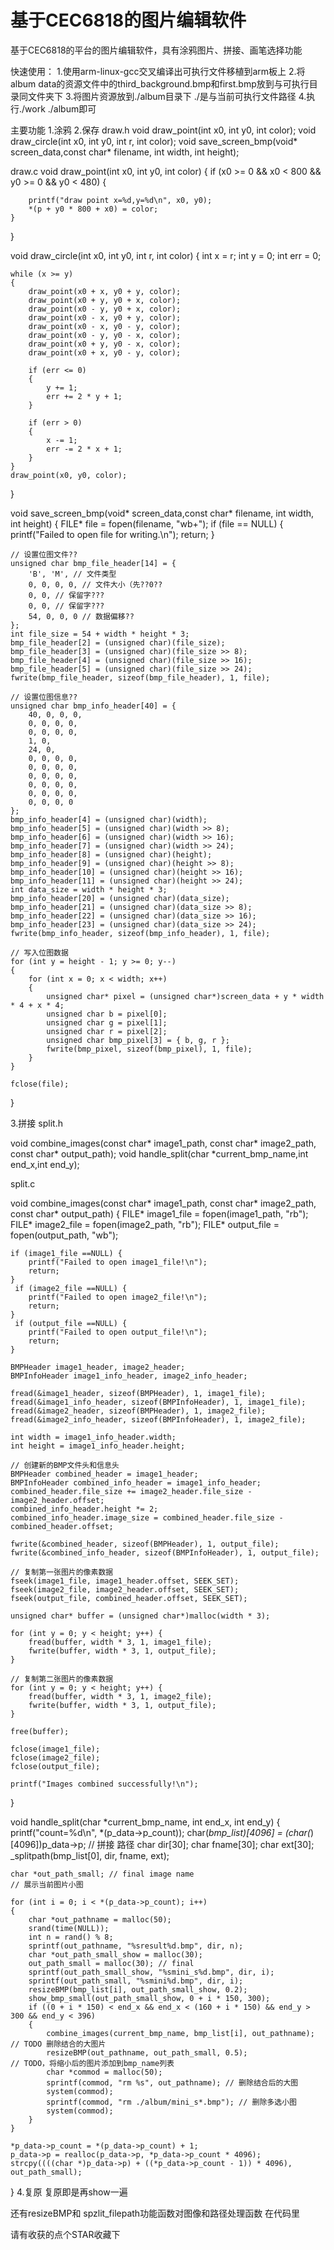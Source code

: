 # 基于CEC6818的图片编辑软件
基于CEC6818的平台的图片编辑软件，具有涂鸦图片、拼接、画笔选择功能

快速使用：
1.使用arm-linux-gcc交叉编译出可执行文件移植到arm板上
2.将album data的资源文件中的third_background.bmp和first.bmp放到与可执行目录同文件夹下
3.将图片资源放到./album目录下 ./是与当前可执行文件路径
4.执行./work ./album即可

主要功能
1.涂鸦 2.保存
draw.h
void draw_point(int x0, int y0, int color);
void draw_circle(int x0, int y0, int r, int color);
void save_screen_bmp(void* screen_data,const char* filename, int width, int height);

draw.c
void draw_point(int x0, int y0, int color)
{
    if (x0 >= 0 && x0 < 800 && y0 >= 0 && y0 < 480)
    {

        printf("draw point x=%d,y=%d\n", x0, y0);
        *(p + y0 * 800 + x0) = color;
    }
}

void draw_circle(int x0, int y0, int r, int color)
{
    int x = r;
    int y = 0;
    int err = 0;

    while (x >= y)
    {
        draw_point(x0 + x, y0 + y, color);
        draw_point(x0 + y, y0 + x, color);
        draw_point(x0 - y, y0 + x, color);
        draw_point(x0 - x, y0 + y, color);
        draw_point(x0 - x, y0 - y, color);
        draw_point(x0 - y, y0 - x, color);
        draw_point(x0 + y, y0 - x, color);
        draw_point(x0 + x, y0 - y, color);

        if (err <= 0)
        {
            y += 1;
            err += 2 * y + 1;
        }

        if (err > 0)
        {
            x -= 1;
            err -= 2 * x + 1;
        }
    }
    draw_point(x0, y0, color);
}

void save_screen_bmp(void* screen_data,const char* filename, int width, int height)
{
    FILE* file = fopen(filename, "wb+");
    if (file == NULL)
    {
        printf("Failed to open file for writing.\n");
        return;
    }

    // 设置位图文件??
    unsigned char bmp_file_header[14] = {
        'B', 'M', // 文件类型
        0, 0, 0, 0, // 文件大小（先??0??
        0, 0, // 保留字???
        0, 0, // 保留字???
        54, 0, 0, 0 // 数据偏移??
    };
    int file_size = 54 + width * height * 3;
    bmp_file_header[2] = (unsigned char)(file_size);
    bmp_file_header[3] = (unsigned char)(file_size >> 8);
    bmp_file_header[4] = (unsigned char)(file_size >> 16);
    bmp_file_header[5] = (unsigned char)(file_size >> 24);
    fwrite(bmp_file_header, sizeof(bmp_file_header), 1, file);

    // 设置位图信息??
    unsigned char bmp_info_header[40] = {
        40, 0, 0, 0, 
        0, 0, 0, 0, 
        0, 0, 0, 0, 
        1, 0, 
        24, 0, 
        0, 0, 0, 0,
        0, 0, 0, 0, 
        0, 0, 0, 0, 
        0, 0, 0, 0,
        0, 0, 0, 0, 
        0, 0, 0, 0 
    };
    bmp_info_header[4] = (unsigned char)(width);
    bmp_info_header[5] = (unsigned char)(width >> 8);
    bmp_info_header[6] = (unsigned char)(width >> 16);
    bmp_info_header[7] = (unsigned char)(width >> 24);
    bmp_info_header[8] = (unsigned char)(height);
    bmp_info_header[9] = (unsigned char)(height >> 8);
    bmp_info_header[10] = (unsigned char)(height >> 16);
    bmp_info_header[11] = (unsigned char)(height >> 24);
    int data_size = width * height * 3;
    bmp_info_header[20] = (unsigned char)(data_size);
    bmp_info_header[21] = (unsigned char)(data_size >> 8);
    bmp_info_header[22] = (unsigned char)(data_size >> 16);
    bmp_info_header[23] = (unsigned char)(data_size >> 24);
    fwrite(bmp_info_header, sizeof(bmp_info_header), 1, file);

    // 写入位图数据
    for (int y = height - 1; y >= 0; y--)
    {
        for (int x = 0; x < width; x++)
        {
            unsigned char* pixel = (unsigned char*)screen_data + y * width * 4 + x * 4;
            unsigned char b = pixel[0];
            unsigned char g = pixel[1];
            unsigned char r = pixel[2];
            unsigned char bmp_pixel[3] = { b, g, r };
            fwrite(bmp_pixel, sizeof(bmp_pixel), 1, file);
        }
    }

    fclose(file);
}


3.拼接
split.h

void combine_images(const char* image1_path, const char* image2_path, const char* output_path);
void handle_split(char *current_bmp_name,int end_x,int end_y);

split.c

void combine_images(const char* image1_path, const char* image2_path, const char* output_path) {
    FILE* image1_file = fopen(image1_path, "rb");
    FILE* image2_file = fopen(image2_path, "rb");
    FILE* output_file = fopen(output_path, "wb");

    if (image1_file ==NULL) {
        printf("Failed to open image1_file!\n");
        return;
    }
     if (image2_file ==NULL) {
        printf("Failed to open image2_file!\n");
        return;
    }
     if (output_file ==NULL) {
        printf("Failed to open output_file!\n");
        return;
    }

    BMPHeader image1_header, image2_header;
    BMPInfoHeader image1_info_header, image2_info_header;

    fread(&image1_header, sizeof(BMPHeader), 1, image1_file);
    fread(&image1_info_header, sizeof(BMPInfoHeader), 1, image1_file);
    fread(&image2_header, sizeof(BMPHeader), 1, image2_file);
    fread(&image2_info_header, sizeof(BMPInfoHeader), 1, image2_file);

    int width = image1_info_header.width;
    int height = image1_info_header.height;

    // 创建新的BMP文件头和信息头
    BMPHeader combined_header = image1_header;
    BMPInfoHeader combined_info_header = image1_info_header;
    combined_header.file_size += image2_header.file_size - image2_header.offset;
    combined_info_header.height *= 2;
    combined_info_header.image_size = combined_header.file_size - combined_header.offset;

    fwrite(&combined_header, sizeof(BMPHeader), 1, output_file);
    fwrite(&combined_info_header, sizeof(BMPInfoHeader), 1, output_file);

    // 复制第一张图片的像素数据
    fseek(image1_file, image1_header.offset, SEEK_SET);
    fseek(image2_file, image2_header.offset, SEEK_SET);
    fseek(output_file, combined_header.offset, SEEK_SET);

    unsigned char* buffer = (unsigned char*)malloc(width * 3);

    for (int y = 0; y < height; y++) {
        fread(buffer, width * 3, 1, image1_file);
        fwrite(buffer, width * 3, 1, output_file);
    }

    // 复制第二张图片的像素数据
    for (int y = 0; y < height; y++) {
        fread(buffer, width * 3, 1, image2_file);
        fwrite(buffer, width * 3, 1, output_file);
    }

    free(buffer);

    fclose(image1_file);
    fclose(image2_file);
    fclose(output_file);

    printf("Images combined successfully!\n");
}

void handle_split(char *current_bmp_name, int end_x, int end_y)
{
    printf("count=%d\n", *(p_data->p_count));
    char(*bmp_list)[4096] = (char(*)[4096])p_data->p;
    // 拼接 路径
    char dir[30];
    char fname[30];
    char ext[30];
    _splitpath(bmp_list[0], dir, fname, ext);

    char *out_path_small; // final image name
    // 展示当前图片小图

    for (int i = 0; i < *(p_data->p_count); i++)
    {
        char *out_pathname = malloc(50);
        srand(time(NULL));
        int n = rand() % 8;
        sprintf(out_pathname, "%sresult%d.bmp", dir, n);
        char *out_path_small_show = malloc(30);
        out_path_small = malloc(30); // final
        sprintf(out_path_small_show, "%smini_s%d.bmp", dir, i);
        sprintf(out_path_small, "%smini%d.bmp", dir, i);
        resizeBMP(bmp_list[i], out_path_small_show, 0.2);
        show_bmp_small(out_path_small_show, 0 + i * 150, 300);
        if ((0 + i * 150) < end_x && end_x < (160 + i * 150) && end_y > 300 && end_y < 396)
        {
            combine_images(current_bmp_name, bmp_list[i], out_pathname); // TODO 删除结合的大图片
            resizeBMP(out_pathname, out_path_small, 0.5);                // TODO，将缩小后的图片添加到bmp_name列表
            char *commod = malloc(50);
            sprintf(commod, "rm %s", out_pathname); // 删除结合后的大图
            system(commod);
            sprintf(commod, "rm ./album/mini_s*.bmp"); // 删除多选小图
            system(commod);
        }
    }

    *p_data->p_count = *(p_data->p_count) + 1;
    p_data->p = realloc(p_data->p, *p_data->p_count * 4096);
    strcpy((((char *)p_data->p) + ((*p_data->p_count - 1)) * 4096), out_path_small);
}
4.复原
复原即是再show一遍

还有resizeBMP和 spzlit_filepath功能函数对图像和路径处理函数 在代码里

请有收获的点个STAR收藏下

